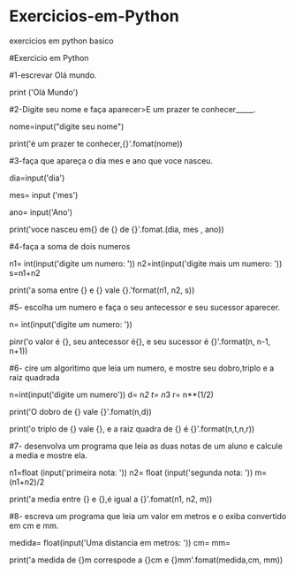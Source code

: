 # Exercicios-em-Python
exercicios em python basico

#Exercicio em Python

#1-escrevar Olá mundo.

print ('Olá Mundo')

#2-Digite seu nome e faça aparecer>E um prazer te conhecer_____.

nome=input("digite seu nome")

print('é um prazer te conhecer,{}'.fomat(nome))

#3-faça que apareça o dia mes e ano que voce nasceu.


dia=input('dia')

mes= input ('mes')

ano= input('Ano')


print('voce nasceu em{} de {} de {}'.fomat.(dia, mes , ano))

#4-faça a soma de dois numeros

n1= int(input('digite um numero: '))
n2=int(input('digite mais um numero: '))
s=n1+n2


print('a soma entre {} e {} vale {}.'format(n1, n2, s))

#5- escolha um numero e faça o seu antecessor e seu sucessor aparecer.

n= int(input('digite um numero: '))

pinr('o valor é {}, seu antecessor é{}, e seu sucessor é {}'.format(n, n-1, n+1))

#6- cire um  algoritimo que leia um numero, e mostre seu dobro,triplo e a raiz quadrada

n=int(input('digite um numero'))
d= n*2
t= n*3
r= n**(1/2)

print('O dobro de {} vale {}'.fomat(n,d))

print('o triplo de {} vale {}, e a raiz quadra de {} é {}'.format(n,t,n,r))


#7- desenvolva um programa que leia as duas notas de um aluno e calcule a media e mostre ela.

n1=float (input('primeira nota: '))
n2= float (input('segunda nota: '))
m=(n1+n2)/2

print('a media entre {} e {},é igual a {}'.fomat(n1, n2, m))

#8- escreva um programa que leia um valor em metros e o exiba convertido em cm e mm.

medida= float(input('Uma distancia em metros: '))
cm=
mm=


print('a medida de {}m correspode a {}cm e {}mm'.fomat(medida,cm, mm))
